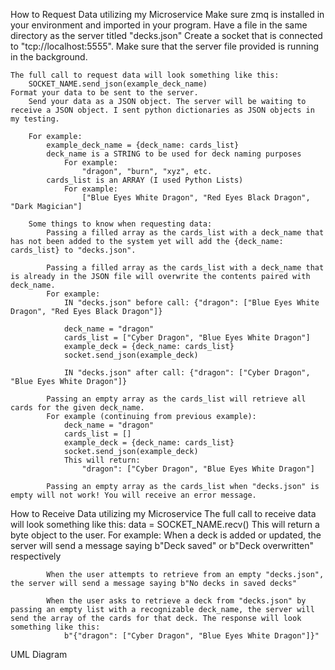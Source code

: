 How to Request Data utilizing my Microservice
    Make sure zmq is installed in your environment and imported in your program.
    Have a file in the same directory as the server titled "decks.json"
    Create a socket that is connected to "tcp://localhost:5555".
    Make sure that the server file provided is running in the background.

    The full call to request data will look something like this:
        SOCKET_NAME.send_json(example_deck_name)
    Format your data to be sent to the server.
        Send your data as a JSON object. The server will be waiting to receive a JSON object. I sent python dictionaries as JSON objects in my testing.

        For example:
            example_deck_name = {deck_name: cards_list}
            deck_name is a STRING to be used for deck naming purposes
                For example: 
                    "dragon", "burn", "xyz", etc.
            cards_list is an ARRAY (I used Python Lists)
                For example: 
                    ["Blue Eyes White Dragon", "Red Eyes Black Dragon", "Dark Magician"]

        Some things to know when requesting data:
            Passing a filled array as the cards_list with a deck_name that has not been added to the system yet will add the {deck_name: cards_list} to "decks.json".

            Passing a filled array as the cards_list with a deck_name that is already in the JSON file will overwrite the contents paired with deck_name.
            For example:
                IN "decks.json" before call: {"dragon": ["Blue Eyes White Dragon", "Red Eyes Black Dragon"]}

                deck_name = "dragon"
                cards_list = ["Cyber Dragon", "Blue Eyes White Dragon"]
                example_deck = {deck_name: cards_list}
                socket.send_json(example_deck)

                IN "decks.json" after call: {"dragon": ["Cyber Dragon", "Blue Eyes White Dragon"]}

            Passing an empty array as the cards_list will retrieve all cards for the given deck_name.
            For example (continuing from previous example):
                deck_name = "dragon"
                cards_list = []
                example_deck = {deck_name: cards_list}
                socket.send_json(example_deck)
                This will return: 
                    "dragon": ["Cyber Dragon", "Blue Eyes White Dragon"]

            Passing an empty array as the cards_list when "decks.json" is empty will not work! You will receive an error message.

How to Receive Data utilizing my Microservice
    The full call to receive data will look something like this:
        data = SOCKET_NAME.recv()
        This will return a byte object to the user.
        For example:
            When a deck is added or updated, the server will send a message saying b"Deck saved" or b"Deck overwritten" respectively

            When the user attempts to retrieve from an empty "decks.json", the server will send a message saying b"No decks in saved decks"

            When the user asks to retrieve a deck from "decks.json" by passing an empty list with a recognizable deck_name, the server will send the array of the cards for that deck. The response will look something like this:
                b"{"dragon": ["Cyber Dragon", "Blue Eyes White Dragon"]}"

UML Diagram
